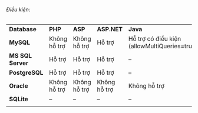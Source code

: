 ###### Điều kiện:

|                   |              |              |              |                                              |              |
| ----------------- | ------------ | ------------ | ------------ | -------------------------------------------- | ------------ |
| **Database**      | **PHP**      | **ASP**      | **ASP.NET**  | **Java**                                     | **Python**   |
| **MySQL**         | Không hỗ trợ | Không hỗ trợ | Hỗ trợ       | Hỗ trợ có điều kiện (allowMultiQueries=true) | –            |
| **MS SQL Server** | Hỗ trợ       | Hỗ trợ       | Hỗ trợ       | –                                            | –            |
| **PostgreSQL**    | Hỗ trợ       | Hỗ trợ       | Hỗ trợ       | –                                            | –            |
| **Oracle**        | Không hỗ trợ | Không hỗ trợ | Không hỗ trợ | Không hỗ trợ                                 | Không hỗ trợ |
| **SQLite**        | –            | –            | –            | –                                            | –            |
|                   |              |              |              |                                              |              |
	